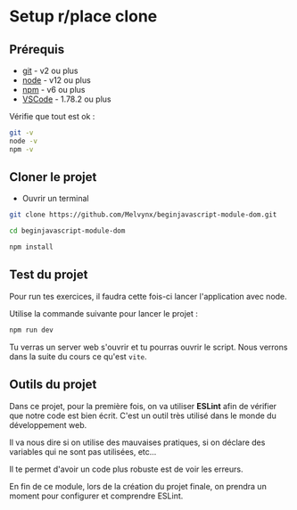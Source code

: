 # Setup r/place clone

## Prérequis

- [git](https://git-scm.com/downloads) - v2 ou plus
- [node](https://nodejs.org/en/) - v12 ou plus
- [npm](https://nodejs.org/en/) - v6 ou plus
- [VSCode](https://code.visualstudio.com/download) - 1.78.2 ou plus

Vérifie que tout est ok :

```bash
git -v
node -v
npm -v
```

## Cloner le projet

- Ouvrir un terminal

```bash
git clone https://github.com/Melvynx/beginjavascript-module-dom.git

cd beginjavascript-module-dom

npm install
```

## Test du projet

Pour run tes exercices, il faudra cette fois-ci lancer l'application avec node.

Utilise la commande suivante pour lancer le projet :

```bash
npm run dev
```

Tu verras un server web s'ouvrir et tu pourras ouvrir le script. Nous verrons dans la suite du cours ce qu'est `vite`.

## Outils du projet

Dans ce projet, pour la première fois, on va utiliser **ESLint** afin de vérifier que notre code est bien écrit. C'est un outil très utilisé dans le monde du développement web.

Il va nous dire si on utilise des mauvaises pratiques, si on déclare des variables qui ne sont pas utilisées, etc...

Il te permet d'avoir un code plus robuste est de voir les erreurs.

En fin de ce module, lors de la création du projet finale, on prendra un moment pour configurer et comprendre ESLint.
